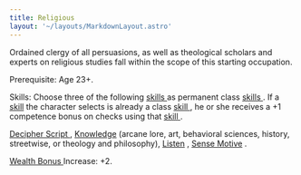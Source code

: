 ```yaml
---
title: Religious
layout: '~/layouts/MarkdownLayout.astro'
---
```

Ordained clergy of all persuasions, as well as theological scholars and
experts on religious studies fall within the scope of this starting
occupation.

Prerequisite: Age 23+.

Skills: Choose three of the following [ skills ](/modern.d20.srd/skills/index)
as permanent class [ skills ](/modern.d20.srd/skills/index) . If a [ skill](/modern.d20.srd/skills/index) the character selects is already a class [skill ](/modern.d20.srd/skills/index) , he or she receives a +1 competence
bonus on checks using that [ skill ](/modern.d20.srd/skills/index) .

[ Decipher Script ](/modern.d20.srd/skills/decipher.script) , [ Knowledge](/modern.d20.srd/skills/knowledge) (arcane lore, art, behavioral sciences,
history, streetwise, or theology and philosophy), [ Listen](/modern.d20.srd/skills/listen) , [ Sense Motive](/modern.d20.srd/skills/sense.motive) .

[ Wealth Bonus ](/modern.d20.srd/wealth/wealth.bonus) Increase: +2.

